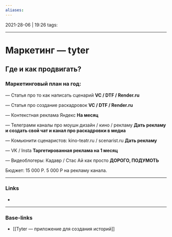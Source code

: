 ```yaml
---
aliases:
---
```

2021-28-06 | 19:26
tags: 
___

# Маркетинг — tyter

## Где и как продвигать?

### Маркетинговый план на год:

— Статья про то как написать сценарий
**VC / DTF / Render.ru**

— Статья про создание раскадровок
**VC / DTF / Render.ru**

— Контекстная реклама Яндекс
**На месяц**

— Телеграмм каналы про моушн дизайн / кино / рекламу
**Дать рекламу и создать свой чат и канал про раскадровки в медиа**

— Комьюнити сценаристов: kino-teatr.ru / scenarist.ru
**Дать рекламу**

— VK / Insta
**Таргетированная реклама на 1 месяц**

— Видеоблогеры: Кадавр / Стас Ай как просто
**ДОРОГО, ПОДУМОТЬ**

Бюджет:
15 000 Р.
5 000 Р на рекламу канала.

___
### Links
- 

___
### Base-links
- [[Tyter — приложение для создания историй]]

